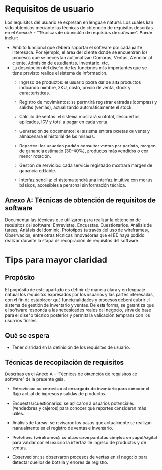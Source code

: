 # Requisitos de usuario
Los requisitos del usuario se expresan en lenguaje natural. Los cuales han sido obtenidos mediante las técnicas de obtención de requisitos descritas en el Anexo A - “Técnicas de obtención de requisitos de software”. Puede incluir:
- Ámbito funcional que deberá soportar el software por cada parte interesada. Por ejemplo, el área del cliente donde se encuentran los procesos que se necesitan automatizar:
Compras, Ventas, Atención al cliente, Admisión de estudiantes, Inventario, etc.
- La descripción del diseño de las funciones más importantes que se tiene previsto realice el sistema de información.
  - Ingreso de productos: el usuario podrá dar de alta productos indicando nombre, SKU, costo, precio de venta, stock y características.

  - Registro de movimientos: se permitirá registrar entradas (compras) y salidas (ventas), actualizando automáticamente el stock.

  - Cálculo de ventas: el sistema mostrará subtotal, descuentos aplicados, IGV y total a pagar en cada venta.

  - Generación de documentos: el sistema emitirá boletas de venta y almacenará el historial de las mismas.

  - Reportes: los usuarios podrán consultar ventas por período, margen de ganancia estimado (30–40%), productos más vendidos o con menor rotación.

  - Gestión de servicios: cada servicio registrado mostrará margen de ganancia editable.

  - Interfaz sencilla: el sistema tendrá una interfaz intuitiva con menús básicos, accesibles a personal sin formación técnica.   
  
## Anexo A: Técnicas de obtención de requisitos de software
Documentar las técnicas que utilizaron para realizar la obtención de requisitos del software: Entrevistas, Encuestas, Cuestionarios, Análisis de tareas, Análisis del dominio, 
Prototipos (a través del uso de wireframes), Observación, entre otras técnicas innovadoras que el ED haya podido realizar durante la etapa de recopilación de requisitos del software.


# Tips para mayor claridad
## Propósito

El propósito de este apartado es definir de manera clara y en lenguaje natural los requisitos expresados por los usuarios y las partes interesadas, con el fin de establecer qué funcionalidades y procesos deberá cubrir el sistema de gestión de inventario y ventas.
De esta forma, se garantiza que el software responda a las necesidades reales del negocio, sirva de base para el diseño técnico posterior y permita la validación temprana con los usuarios finales.

## Qué se espera
- Tener claridad en la definición de los requisitos de usuario.

## Técnicas de recopilación de requisitos
Descritas en el Anexo A - “Técnicas de obtención de requisitos de software” de la presente guía.

  - Entrevistas: se entrevistó al encargado de inventario para conocer el flujo actual de ingresos y salidas de productos.

  - Encuestas/cuestionarios: se aplicaron a usuarios potenciales (vendedores y cajeros) para conocer qué reportes consideran más útiles.

  - Análisis de tareas: se revisaron los pasos que actualmente se realizan manualmente en el registro de ventas e inventario.

  - Prototipos (wireframes): se elaboraron pantallas simples en papel/digital para validar con el usuario la interfaz de ingreso de productos y de ventas.

  - Observación: se observaron procesos de ventas en el negocio para detectar cuellos de botella y errores de registro.


